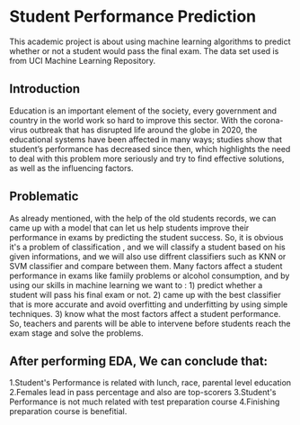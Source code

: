 # Student Performance Prediction

This academic project is about using machine learning algorithms to predict whether or not a student would pass the final exam. The data set used is from UCI Machine Learning Repository.

## Introduction 

Education is an important element of the society, every government and country in the world work so hard to improve this sector. With the corona-virus outbreak that has disrupted life around the globe in 2020, the educational systems have been affected in many ways; studies show that student’s performance has decreased since then, which highlights the need to deal with this problem more seriously and try to find effective solutions, as well as the influencing factors.

## Problematic

As already mentioned, with the help of the old students records, we can came up with a model that can let us help students improve their performance in exams by predicting the student success. So, it is obvious it's a problem of classification , and we will classify a student based on his given informations, and we will also use diffrent classifiers such as KNN or SVM classifier and compare between them. Many factors affect a student performance in exams like famiily problems or alcohol consumption, and by using our skills in machine learning we want to :
    1) predict whether a student will pass his final exam or not.
    2) came up with the best classifier that is more accurate and avoid 
    overfitting and underfitting by using simple techniques.
    3) know what the most factors affect a student performance.
So, teachers and parents will be able to intervene before students reach the exam stage and solve the problems.

## After performing EDA, We can conclude that:

1.Student's Performance is related with lunch, race, parental level education
2.Females lead in pass percentage and also are top-scorers
3.Student's Performance is not much related with test preparation course
4.Finishing preparation course is benefitial.

